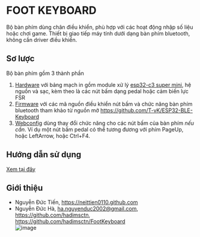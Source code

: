 # FOOT KEYBOARD

Bộ bàn phím dùng chân điều khiển, phù hợp với các hoạt động nhập số liệu hoặc chơi game. Thiết bị giao tiếp máy tính dưới dạng bàn phím bluetooth, không cần driver điều khiển.

## Sơ lược

Bộ bàn phím gồm 3 thành phần

1. [Hardware](sources/hardware/README.md) với bảng mạch in gồm module xử lý [esp32-c3 super mini](https://neittien0110.github.io/MCU/ESP32/ESP32-C3_SuperMini.html), hệ nguồn và sạc, kèm theo là các nút bấm dạng pedal hoặc cảm biến lực FSR
2. [Firmware](sources/firmware/README.md) với các mã nguồn điều khiển nút bấm và chức năng bàn phím bluetooth tham khảo từ nguồn mở <https://github.com/T-vK/ESP32-BLE-Keyboard>
3. [Webconfig](sources/webconfig/README.md) dùng thay đổi chức năng cho các nút bấm của bàn phím *nếu cần*. Ví dụ một nút bấm pedal có thể tương đương với phím PageUp, hoặc LeftArrow, hoặc Ctrl+F4.

## Hướng dẫn sử dụng

  [Xem tại đây](sources/firmware/README.md)

## Giới thiệu
 
 - Nguyễn Đức Tiến, <https://neittien0110.github.com>
 - Nguyễn Đức Hà, ha.nguyenduc2002@gmail.com, <https://github.com/hadimsctn>, <https://github.com/hadimsctn/FootKeyboard>\
   ![image](https://github.com/user-attachments/assets/63f16206-f1ec-4589-85ef-45aa9c0c6eeb)

